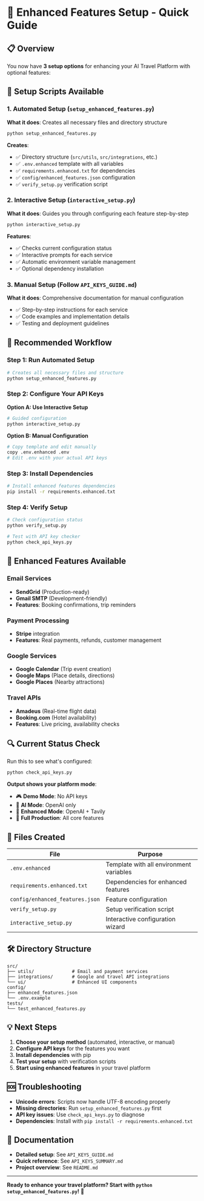 # 🚀 Enhanced Features Setup - Quick Guide

## 📋 Overview

You now have **3 setup options** for enhancing your AI Travel Platform with optional features:

## 🔧 Setup Scripts Available

### 1. **Automated Setup** (`setup_enhanced_features.py`)
**What it does**: Creates all necessary files and directory structure
```bash
python setup_enhanced_features.py
```
**Creates**:
- ✅ Directory structure (`src/utils`, `src/integrations`, etc.)
- ✅ `.env.enhanced` template with all variables
- ✅ `requirements.enhanced.txt` for dependencies
- ✅ `config/enhanced_features.json` configuration
- ✅ `verify_setup.py` verification script

### 2. **Interactive Setup** (`interactive_setup.py`)
**What it does**: Guides you through configuring each feature step-by-step
```bash
python interactive_setup.py
```
**Features**:
- ✅ Checks current configuration status
- ✅ Interactive prompts for each service
- ✅ Automatic environment variable management
- ✅ Optional dependency installation

### 3. **Manual Setup** (Follow `API_KEYS_GUIDE.md`)
**What it does**: Comprehensive documentation for manual configuration
- ✅ Step-by-step instructions for each service
- ✅ Code examples and implementation details
- ✅ Testing and deployment guidelines

## 🎯 Recommended Workflow

### Step 1: Run Automated Setup
```bash
# Creates all necessary files and structure
python setup_enhanced_features.py
```

### Step 2: Configure Your API Keys
**Option A: Use Interactive Setup**
```bash
# Guided configuration
python interactive_setup.py
```

**Option B: Manual Configuration**
```bash
# Copy template and edit manually
copy .env.enhanced .env
# Edit .env with your actual API keys
```

### Step 3: Install Dependencies
```bash
# Install enhanced features dependencies
pip install -r requirements.enhanced.txt
```

### Step 4: Verify Setup
```bash
# Check configuration status
python verify_setup.py

# Test with API key checker
python check_api_keys.py
```

## 📧 Enhanced Features Available

### **Email Services**
- **SendGrid** (Production-ready)
- **Gmail SMTP** (Development-friendly)
- **Features**: Booking confirmations, trip reminders

### **Payment Processing**
- **Stripe** integration
- **Features**: Real payments, refunds, customer management

### **Google Services**
- **Google Calendar** (Trip event creation)
- **Google Maps** (Place details, directions)
- **Google Places** (Nearby attractions)

### **Travel APIs**
- **Amadeus** (Real-time flight data)
- **Booking.com** (Hotel availability)
- **Features**: Live pricing, availability checks

## 🔍 Current Status Check

Run this to see what's configured:
```bash
python check_api_keys.py
```

**Output shows your platform mode**:
- 🎮 **Demo Mode**: No API keys
- 🤖 **AI Mode**: OpenAI only
- 🎯 **Enhanced Mode**: OpenAI + Tavily
- 🚀 **Full Production**: All core features

## 📂 Files Created

| File | Purpose |
|------|---------|
| `.env.enhanced` | Template with all environment variables |
| `requirements.enhanced.txt` | Dependencies for enhanced features |
| `config/enhanced_features.json` | Feature configuration |
| `verify_setup.py` | Setup verification script |
| `interactive_setup.py` | Interactive configuration wizard |

## 🛠 Directory Structure

```
src/
├── utils/              # Email and payment services
├── integrations/       # Google and travel API integrations
└── ui/                 # Enhanced UI components
config/
├── enhanced_features.json
└── .env.example
tests/
└── test_enhanced_features.py
```

## 💡 Next Steps

1. **Choose your setup method** (automated, interactive, or manual)
2. **Configure API keys** for the features you want
3. **Install dependencies** with pip
4. **Test your setup** with verification scripts
5. **Start using enhanced features** in your travel platform

## 🆘 Troubleshooting

- **Unicode errors**: Scripts now handle UTF-8 encoding properly
- **Missing directories**: Run `setup_enhanced_features.py` first
- **API key issues**: Use `check_api_keys.py` to diagnose
- **Dependencies**: Install with `pip install -r requirements.enhanced.txt`

## 📖 Documentation

- **Detailed setup**: See `API_KEYS_GUIDE.md`
- **Quick reference**: See `API_KEYS_SUMMARY.md`
- **Project overview**: See `README.md`

---

**Ready to enhance your travel platform? Start with `python setup_enhanced_features.py`!** 🚀
